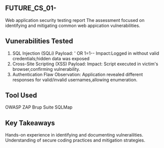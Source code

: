## FUTURE_CS_01-
Web application security testing report 
The assessment focused on identifying and 
mitigating common web appication vulnerabilities.

## Vunerabilities Tested

  1. SQL Injection (SQLi)
       Payload: ' OR 1=1--
       Impact:Logged in without valid
       credentials;hidden data was exposed
  2. Cross-Site Scripting (XSS)
       Payload: <script>alert('XSS')
       </script>
       Impact: Script executed in victim's
       browser,confirming vulnerability.
  3. Authentication Flaw
       Observation: Application revealed
       different responses for valid/invalid
       usernames,allowing enumeration.
     

## Tool Used

  OWASP ZAP
  Brup Suite
  SQLMap

## Key Takeaways

  Hands-on experience in identifying and
  documenting vulnerailities.
  Understanding of secure coding practices 
  and mitigation strategies.

 
